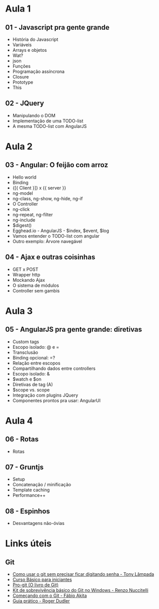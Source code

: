# Aula 1

## 01 - Javascript pra gente grande

- História do Javascript
- Variáveis
- Arrays e objetos
- Wat?
- json
- Funções
- Programação assíncrona
- Closure
- Prototype
- This

## 02 - JQuery

- Manipulando o DOM
- Implementação de uma TODO-list
- A mesma TODO-list com AngularJS

# Aula 2

## 03 - Angular: O feijão com arroz

- Hello world
- Binding
- {[{ Client }]} x {{ server }}
- ng-model
- ng-class, ng-show, ng-hide, ng-if
- O Controller
- ng-click
- ng-repeat, ng-filter
- ng-include
- $digest()
- Egghead.io - AngularJS - $index, $event, $log
- Vamos entender o TODO-list com angular
- Outro exemplo: Árvore navegável

## 04 - Ajax e outras coisinhas

- GET x POST
- Wrapper http
- Mockando Ajax
- O sistema de módulos
- Controller sem gambis

# Aula 3

## 05 - AngularJS pra gente grande: diretivas

- Custom tags
- Escopo isolado: @ e =
- Transclusão
- Binding opcional: =?
- Relação entre escopos
- Compartilhando dados entre controllers
- Escopo isolado: &
- $watch e $on
- Diretivas de tag (A)
- $scope vs. scope
- Integração com plugins JQuery
- Componentes prontos pra usar: AngularUI

# Aula 4

## 06 - Rotas
* Rotas

## 07 - Gruntjs
* Setup
* Concatenação / minificação
* Template caching
* Performance++

## 08 - Espinhos
* Desvantagens não-óvias

# Links úteis

## Git

* [Como usar o git sem precisar ficar digitando senha - Tony Lâmpada](https://www.youtube.com/edit?video_id=z9dnZMBkMnc)
* [Curso Básico para iniciantes](https://www.youtube.com/playlist?list=PLInBAd9OZCzzHBJjLFZzRl6DgUmOeG3H0)
* [Pro-git (O livro de Git)](https://leanpub.com/pro-git/read)
* [Kit de sobrevivência básico do Git no Windows - Renzo Nuccitelli](https://www.youtube.com/watch?v=Eogmb5FqyZA)
* [Começando com o Git - Fábio Akita](http://www.akitaonrails.com/2010/08/17/screencast-comecando-com-git#.U-VXy3Wx2RR)
* [Guia prático - Roger Dudler](http://rogerdudler.github.io/git-guide/index.pt_BR.html)